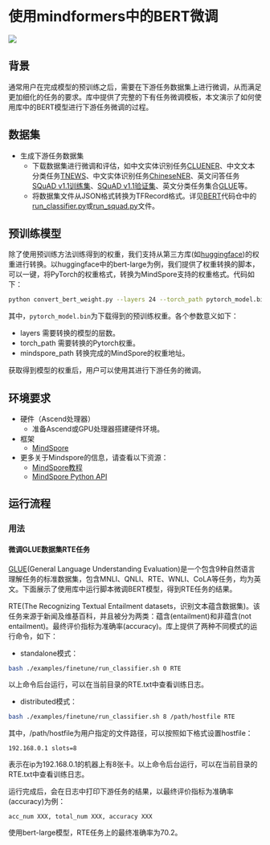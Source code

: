 # 使用mindformers中的BERT微调

<a href="https://gitee.com/mindspore/docs/blob/r2.0/docs/mindformers/docs/source_zh_cn/mindformers_bert_finetune.md" target="_blank"><img src="https://mindspore-website.obs.cn-north-4.myhuaweicloud.com/website-images/r2.0/resource/_static/logo_source.png"></a>

## 背景

通常用户在完成模型的预训练之后，需要在下游任务数据集上进行微调，从而满足更加细化的任务的要求。库中提供了完整的下有任务微调模板，本文演示了如何使用库中的BERT模型进行下游任务微调的过程。

## 数据集

- 生成下游任务数据集
    - 下载数据集进行微调和评估，如中文实体识别任务[CLUENER](https://github.com/CLUEbenchmark/CLUENER2020)、中文文本分类任务[TNEWS](https://github.com/CLUEbenchmark/CLUE)、中文实体识别任务[ChineseNER](https://github.com/zjy-ucas/ChineseNER)、英文问答任务[SQuAD v1.1训练集](https://rajpurkar.github.io/SQuAD-explorer/dataset/train-v1.1.json)、[SQuAD v1.1验证集](https://rajpurkar.github.io/SQuAD-explorer/dataset/dev-v1.1.json)、英文分类任务集合[GLUE](https://gluebenchmark.com/tasks)等。
    - 将数据集文件从JSON格式转换为TFRecord格式。详见[BERT](https://github.com/google-research/bert)代码仓中的[run_classifier.py](https://github.com/google-research/bert/blob/master/run_classifier.py)或[run_squad.py](https://github.com/google-research/bert/blob/master/run_squad.py)文件。

## 预训练模型

除了使用预训练方法训练得到的权重，我们支持从第三方库(如[huggingface](https://huggingface.co/))的权重进行转换。以huggingface中的bert-large为例，我们提供了权重转换的脚本，可以一键，将PyTorch的权重格式，转换为MindSpore支持的权重格式。代码如下：

```bash
python convert_bert_weight.py --layers 24 --torch_path pytorch_model.bin --mindspore_path ./converted_mindspore_bert.ckpt
```

其中，`pytorch_model.bin`为下载得到的预训练权重。各个参数意义如下：

- layers                      需要转换的模型的层数。
- torch_path                  需要转换的Pytorch权重。
- mindspore_path              转换完成的MindSpore的权重地址。

获取得到模型的权重后，用户可以使用其进行下游任务的微调。

## 环境要求

- 硬件（Ascend处理器）
    - 准备Ascend或GPU处理器搭建硬件环境。
- 框架
    - [MindSpore](https://gitee.com/mindspore/mindspore)
- 更多关于Mindspore的信息，请查看以下资源：
    - [MindSpore教程](https://www.mindspore.cn/tutorials/zh-CN/master/index.html)
    - [MindSpore Python API](https://www.mindspore.cn/docs/zh-CN/master/index.html)

## 运行流程

### 用法

#### 微调GLUE数据集RTE任务

[GLUE](https://gluebenchmark.com/)(General Language Understanding Evaluation)是一个包含9种自然语言理解任务的标准数据集，包含MNLI、QNLI、RTE、WNLI、CoLA等任务，均为英文。下面展示了使用库中运行脚本微调BERT模型，得到RTE任务的结果。

RTE(The Recognizing Textual Entailment datasets，识别文本蕴含数据集)。该任务来源于新闻及维基百科，并且被分为两类：蕴含(entailment)和非蕴含(not entailment)。最终评价指标为准确率(accuracy)。库上提供了两种不同模式的运行命令，如下：

- standalone模式：

```bash
bash ./examples/finetune/run_classifier.sh 0 RTE
```

以上命令后台运行，可以在当前目录的RTE.txt中查看训练日志。

- distributed模式：

```bash
bash ./examples/finetune/run_classifier.sh 8 /path/hostfile RTE
```

其中，/path/hostfile为用户指定的文件路径，可以按照如下格式设置hostfile：

```text
192.168.0.1 slots=8
```

表示在ip为192.168.0.1的机器上有8张卡。以上命令后台运行，可以在当前目录的RTE.txt中查看训练日志。

运行完成后，会在日志中打印下游任务的结果，以最终评价指标为准确率(accuracy)为例：

```text
acc_num XXX, total_num XXX, accuracy XXX
```

使用bert-large模型，RTE任务上的最终准确率为70.2。
